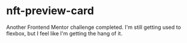 # nft-preview-card

Another Frontend Mentor challenge completed. I'm still getting used to flexbox, but I feel like I'm getting the hang of it.
